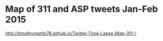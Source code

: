# Map of 311 and ASP tweets Jan-Feb 2015


http://timothymartin76.github.io/Twitter-Time-Lapse-Map-311-/
